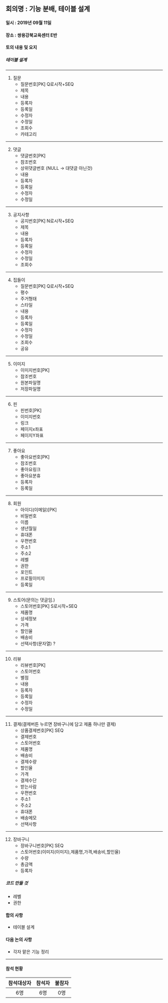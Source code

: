 ## 회의명 : 기능 분배, 테이블 설계

#### 일시 : 2019년 09월 11일

#### 장소 : 쌍용강북교육센터 E반

#### 토의 내용 및 요지

##### 테이블 설계
---
1. 질문
      - 질문번호[PK]  Q로시작+SEQ
      - 제목
      - 내용
      - 등록자
      - 등록일
      - 수정자
      - 수정일
      - 조회수
      - 카테고리
---   
2. 댓글
      - 댓글번호[PK]
      - 참조번호
      - 상위댓글번호 (NULL -> 대댓글 아닌것)
      - 내용
      - 등록자
      - 등록일
      - 수정자
      - 수정일
---   
3. 공지사항
      - 공지번호[PK]  N로시작+SEQ
      - 제목
      - 내용
      - 등록자
      - 등록일
      - 수정자
      - 수정일
      - 조회수
 ---  
4. 집들이
      - 질문번호[PK]  Q로시작+SEQ
      - 평수
      - 주거형태
      - 스타일
      - 내용
      - 등록자
      - 등록일
      - 수정자
      - 수정일
      - 조회수
      - 공유
 ---  
5. 이미지
      - 이미지번호[PK]
      - 참조번호
      - 원본파일명
      - 저장파일명
---   
6. 핀
      - 핀번호[PK]
      - 이미지번호
      - 링크
      - 페이지x좌표
      - 페이지Y좌표
 ---  
7. 좋아요
      - 좋아요번호[PK]
      - 참조번호
      - 좋아요링크
      - 좋아요분휴
      - 등록자
      - 등록일
---
8. 회원
      - 아이디(이메일)[PK]
      - 비밀번호
      - 이름
      - 생년월일
      - 휴대폰
      - 우편번호
      - 주소1
      - 주소2
      - 레벨
      - 권한
      - 포인트
      - 프로필이미지
      - 등록일
 ---  
9. 스토어(문의는 댓글임.)
      - 스토어번호[PK]  S로시작+SEQ
      - 제품명
      - 상세정보
      - 가격
      - 할인율
      - 배송비
      - 선택사항(문자열) ?
---

10. 리뷰
      - 리뷰번호[PK]
      - 스토어번호
      - 별점
      - 내용
      - 등록자
      - 등록일
      - 수정자
      - 수정일

---

11. 결제(결제버튼 누르면 장바구니에 담고 제품 하나만 결제)
      - 상품결제번호[PK] SEQ
      - 결제번호
      - 스토어번호
      - 제품명
      - 배송비
      - 결제수량
      - 할인율
      - 가격
      - 결제수단
      - 받는사람
      - 우편번호
      - 주소1
      - 주소2
      - 휴대폰
      - 배송메모
      - 선택사항

---

12. 장바구니
      - 장바구니번호[PK] SEQ
      - 스토어번호(이미지(이미지),제품명,가격,배송비,할인율)
      - 수량
      - 총금액
      - 등록자

##### 코드 만들 것
- 레벨
- 권한

#### 합의 사항
   + 테이블 설계 
 
#### 다음 논의 사항
   + 각자 맡은 기능 정리

---
#### 참석 현황
| 참석대상자 | 참석자 | 불참자 |
|:--------:|:--------:|:--------:|
| 6명 | 6명 | 0명 |
